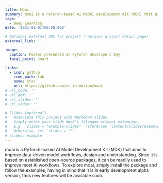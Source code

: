 ```yaml
---
title: Moai
summary: moai is a PyTorch-based AI Model Development Kit (MDK) that aims to improve data-driven model workflows, design and understanding.
tags:
  - Deep Learning
date: '2021-01-01T00:00:00Z'

# Optional external URL for project (replaces project detail page).
external_link: ''

image:
  caption: Poster presented at Pytorch developers Day
  focal_point: Smart

links:
  - icon: github
    icon_pack: fab
    name: Star
    url: https://github.com/ai-in-motion/moai
# url_code: ''
# url_pdf: ''
# url_slides: ''
# url_video: ''

# Slides (optional).
#   Associate this project with Markdown slides.
#   Simply enter your slide deck's filename without extension.
#   E.g. `slides = "example-slides"` references `content/slides/example-slides.md`.
#   Otherwise, set `slides = ""`.
# slides: example
---
```


moai is a PyTorch-based AI Model Development Kit (MDK) that aims to improve data-driven model workflows, design and understanding. Since it is based on established open-source packages, it can be readily used to improve most AI workflows. To explore moai, simply install the package and follow the examples, having in mind that it is in early development alpha version, thus new features will be available soon.